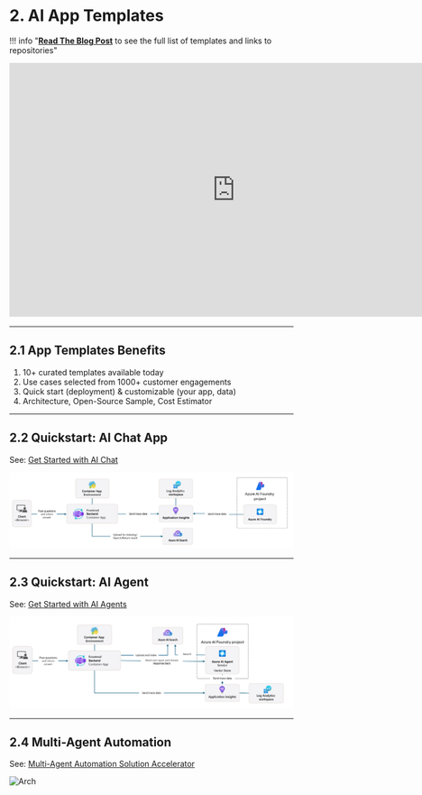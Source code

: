 # 2. AI App Templates

!!! info "[**Read The Blog Post**](https://devblogs.microsoft.com/foundry/accelerate-app-development-with-ai-templates-in-azure-ai-foundry/) to see the full list of templates and links to repositories"

<iframe width="800" height="450" src="https://www.youtube.com/embed/xbRrAmy0ChA" title="AI templates in Azure AI Foundry" frameborder="0" allowfullscreen></iframe>

---

## 2.1 App Templates Benefits

1. 10+ curated templates available today
1. Use cases selected from 1000+ customer engagements
1. Quick start (deployment) & customizable (your app, data)
1. Architecture, Open-Source Sample, Cost Estimator

---

## 2.2 Quickstart: AI Chat App 

See: [Get Started with AI Chat](https://aka.ms/get-started-with-ai-chat)

![Arch](https://github.com/Azure-Samples/get-started-with-ai-chat/raw/main/docs/architecture.png)

---

## 2.3 Quickstart: AI Agent 

See: [Get Started with AI Agents](https://aka.ms/get-started-with-ai-agents)

![Arch](https://github.com/Azure-Samples/get-started-with-ai-agents/raw/main/docs/architecture.png)

---

## 2.4 Multi-Agent Automation

See: [Multi-Agent Automation Solution Accelerator](https://github.com/microsoft/Multi-Agent-Custom-Automation-Engine-Solution-Accelerator)

![Arch](https://github.com/microsoft/Multi-Agent-Custom-Automation-Engine-Solution-Accelerator/raw/main/documentation/images/readme/macae-architecture.png)

